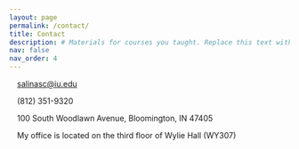 ```yaml
---
layout: page
permalink: /contact/
title: Contact
description: # Materials for courses you taught. Replace this text with your description.
nav: false
nav_order: 4
---
```


<p><i class="fas fa-envelope"></i>&#8195;<a href="mailto:salinasc@iu.edu">salinasc@iu.edu</a></p>

<p><i class="fas fa-mobile-alt"></i>&#8195;(812) 351-9320</p>

<p><i class="fas fa-map-marker-alt"></i>&#8195;100 South Woodlawn Avenue, Bloomington, IN 47405</p>

<p><i class="fas fa-location-arrow"></i>&#8195;My office is located on the third floor of Wylie Hall (WY307)</p>